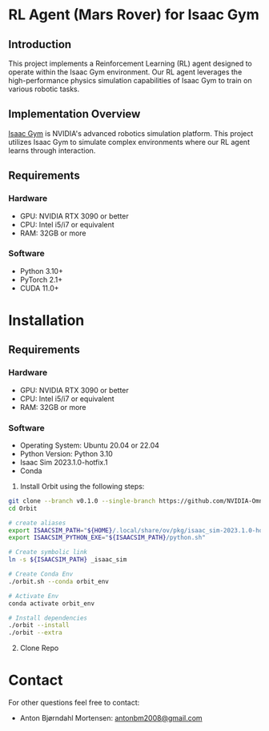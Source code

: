 # RL Agent (Mars Rover) for Isaac Gym

## Introduction
This project implements a Reinforcement Learning (RL) agent designed to operate within the Isaac Gym environment. Our RL agent leverages the high-performance physics simulation capabilities of Isaac Gym to train on various robotic tasks.

## Implementation Overview
[Isaac Gym](https://docs.omniverse.nvidia.com/isaacsim/latest/isaac_gym_tutorials/index.html) is NVIDIA's advanced robotics simulation platform. This project utilizes Isaac Gym to simulate complex environments where our RL agent learns through interaction.

## Requirements
### Hardware
- GPU: NVIDIA RTX 3090 or better
- CPU: Intel i5/i7 or equivalent
- RAM: 32GB or more

### Software
- Python 3.10+
- PyTorch 2.1+
- CUDA 11.0+

# Installation
## Requirements
### Hardware
- GPU: NVIDIA RTX 3090 or better
- CPU: Intel i5/i7 or equivalent
- RAM: 32GB or more

### Software
- Operating System: Ubuntu 20.04 or 22.04
- Python Version: Python 3.10
- Isaac Sim 2023.1.0-hotfix.1
- Conda

1. Install Orbit using the following steps:


```bash
git clone --branch v0.1.0 --single-branch https://github.com/NVIDIA-Omniverse/Orbit.git
cd Orbit

# create aliases
export ISAACSIM_PATH="${HOME}/.local/share/ov/pkg/isaac_sim-2023.1.0-hotfix.1"
export ISAACSIM_PYTHON_EXE="${ISAACSIM_PATH}/python.sh"

# Create symbolic link
ln -s ${ISAACSIM_PATH} _isaac_sim

# Create Conda Env
./orbit.sh --conda orbit_env

# Activate Env
conda activate orbit_env

# Install dependencies
./orbit --install
./orbit --extra
```
2. Clone Repo


# Contact
For other questions feel free to contact:
* Anton Bjørndahl Mortensen: antonbm2008@gmail.com
